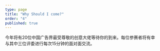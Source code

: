 ```yaml
---
type: page
title: "Why Should I come?"
order: "4"
published: true
---
```


今年将有20位中国广告界最受尊敬的创意大佬等待你的到来。每位参赛者将有幸与其中三位评委进行每次15分钟的面对面交流。